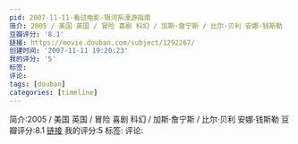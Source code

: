```yaml
---
pid: 2007-11-11-看过电影-银河系漫游指南
简介: 2005 / 美国 英国 / 冒险 喜剧 科幻 / 加斯·詹宁斯 / 比尔·贝利 安娜·钱斯勒
豆瓣评分: '8.1'
链接: https://movie.douban.com/subject/1292267/
创建时间: '2007-11-11 19:20:23'
我的评分: '5'
标签:
评论:
tags: [douban]
categories: [timeline]
---
```

简介:2005 / 美国 英国 / 冒险 喜剧 科幻 / 加斯·詹宁斯 / 比尔·贝利 安娜·钱斯勒
豆瓣评分:8.1
[链接](https://movie.douban.com/subject/1292267/)
我的评分:5
标签:
评论:
